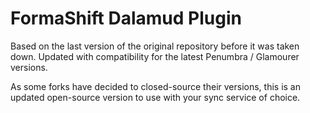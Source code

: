 # FormaShift Dalamud Plugin

Based on the last version of the original repository before it was taken down. Updated with compatibility for the latest Penumbra / Glamourer versions.

As some forks have decided to closed-source their versions, this is an updated open-source version to use with your sync service of choice.